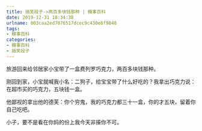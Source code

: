 ```yaml
---
title: 搞笑段子->两百多块钱那种 | 糗事百科
date: 2019-12-31 18:34:38
urlname: 003caa2ed7076517dcec9c430e8f9848
tags: 
- 糗事百科
categories:
- 糗事百科
- 搞笑段子
---
```

旅游回来给邻居家小宝带了一盒费列罗巧克力，两百多块钱那种。

刚回到家，小宝就喊我小名：二狗子，给宝宝带了什么好吃的？我拿出巧克力说：在超市买的巧克力，五块钱一盒。

他鄙视的拿出他的德芙：你个穷鬼，我的巧克力都三十一盒，你的才五块，留着你自己吃吧。

小子，要不是看在你妈的份上我今天非揍你不可。


